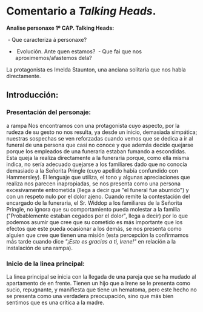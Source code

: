# Comentario a *Talking Heads*.

**Analise personaxe 1º CAP. Talking Heads:**

 - Que caracteriza á personaxe?
-  Evolución. Ante quen estamos?
 - Que fai que nos aproximemos/afastemos dela?

La protagonista es Imelda Staunton, una anciana solitaria que nos habla directamente. 

## Introducción: 

### Presentación del personaje: 

a rampa Nos encontramos con una protagonista cuyo aspecto, por la rudeza de su gesto no nos resulta, ya desde un inicio, demasiada simpática; nuestras sospechas se ven reforzadas cuando vemos que se dedica a ir al funeral de una persona que casi no conoce y que además decide quejarse porque los empleados de una funeraria estaban fumando a escondidas. Esta queja la realiza directamente a la funeraria porque, como ella misma indica, no sería adecuado quejarse a los familiares dado que no conocía demasiado a la Señorita Pringle (cuyo apellido había confundido con Hammersley). El lenguaje que utiliza, el tono y algunas apreciaciones que realiza nos parecen inapropiadas, se nos presenta como una persona excesivamente entrometida (llega a decir que "el funeral fue aburrido") y con un respeto nulo por el dolor ajeno. Cuando remite la contestación del encargado de la funeraria, el Sr. Widdop a los familiares de la Señorita Pringle, no ignora que su comportamiento pueda molestar a la familia ("Probablemente estaban cegados por el dolor", llega a decir) por lo que podemos asumir que cree que su cometido es más importante que los efectos que este pueda ocasionar a los demás, se nos presenta como alguien que cree que tienen una misión (esta percepción la confirmamos más tarde cuando dice *"¡Esto es gracias a ti, Irene!"* en relación a la instalación de una rampa).

### Inicio de la linea principal: 

La linea principal se inicia con la llegada de una pareja que se ha mudado al apartamento de en frente. Tienen un hijo que a Irene se le presenta como sucio, repugnante, y manifiesta que tiene un hematoma, pero este hecho no se presenta como una verdadera preocupación, sino que más bien sentimos que es una crítica a la madre.
